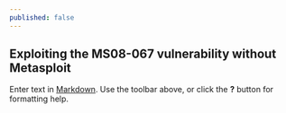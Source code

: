 ```yaml
---
published: false
---
```


## Exploiting the MS08-067 vulnerability without Metasploit



Enter text in [Markdown](http://daringfireball.net/projects/markdown/). Use the toolbar above, or click the **?** button for formatting help.
